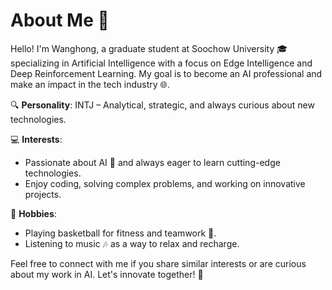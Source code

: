# About Me 👋

Hello! I'm Wanghong, a graduate student at Soochow University 🎓 specializing in Artificial Intelligence with a focus on Edge Intelligence and Deep Reinforcement Learning. My goal is to become an AI professional and make an impact in the tech industry 🌐.

🔍 **Personality**: INTJ – Analytical, strategic, and always curious about new technologies.

💻 **Interests**: 
- Passionate about AI 🤖 and always eager to learn cutting-edge technologies.
- Enjoy coding, solving complex problems, and working on innovative projects.

🏀 **Hobbies**:
- Playing basketball for fitness and teamwork 🏀.
- Listening to music 🎶 as a way to relax and recharge.

Feel free to connect with me if you share similar interests or are curious about my work in AI. Let's innovate together! 🚀


